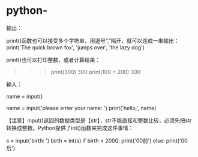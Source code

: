 # python-

输出：

print()函数也可以接受多个字符串，用逗号“,”隔开，就可以连成一串输出：
print('The quick brown fox', 'jumps over', 'the lazy dog')

print()也可以打印整数，或者计算结果：
>>> print(300)
300
>>> print(100 + 200)
300

输入：

name = input()

name = input('please enter your name: ')
print('hello,', name)

【注意】input()返回的数据类型是【str】，str不能直接和整数比较，必须先把str转换成整数。Python提供了int()函数来完成这件事情：

s = input('birth: ')
birth = int(s)
if birth < 2000:
    print('00前')
else:
    print('00后')
